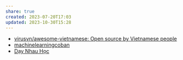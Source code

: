 ```yaml
---
share: true
created: 2023-07-20T17:03
updated: 2023-10-30T15:28
---
```

- [virusvn/awesome-vietnamese: Open source by Vietnamese people](https://github.com/virusvn/awesome-vietnamese "virusvn/awesome-vietnamese: Open source by Vietnamese people")
- [machinelearningcoban](https://machinelearningcoban.com)
- [Dạy Nhau Học](https://daynhauhoc.com/)

